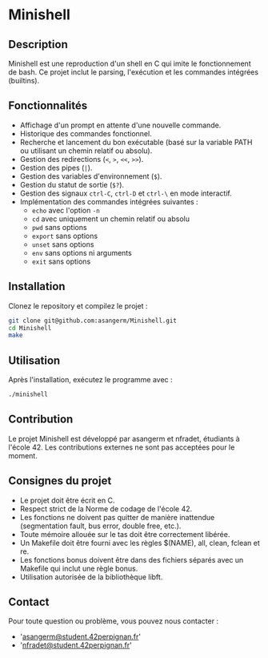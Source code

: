 # Minishell

## Description

Minishell est une reproduction d'un shell en C qui imite le fonctionnement de bash. Ce projet inclut le parsing, l'exécution et les commandes intégrées (builtins).

## Fonctionnalités

- Affichage d'un prompt en attente d'une nouvelle commande.
- Historique des commandes fonctionnel.
- Recherche et lancement du bon exécutable (basé sur la variable PATH ou utilisant un chemin relatif ou absolu).
- Gestion des redirections (`<`, `>`, `<<`, `>>`).
- Gestion des pipes (`|`).
- Gestion des variables d'environnement (`$`).
- Gestion du statut de sortie (`$?`).
- Gestion des signaux `ctrl-C`, `ctrl-D` et `ctrl-\` en mode interactif.
- Implémentation des commandes intégrées suivantes :
  - `echo` avec l'option `-n`
  - `cd` avec uniquement un chemin relatif ou absolu
  - `pwd` sans options
  - `export` sans options
  - `unset` sans options
  - `env` sans options ni arguments
  - `exit` sans options

## Installation

Clonez le repository et compilez le projet :

```sh
git clone git@github.com:asangerm/Minishell.git
cd Minishell
make
```

## Utilisation

Après l'installation, exécutez le programme avec :

```sh
./minishell
```

## Contribution

Le projet Minishell est développé par asangerm et nfradet, étudiants à l'école 42. Les contributions externes ne sont pas acceptées pour le moment.

## Consignes du projet

- Le projet doit être écrit en C.
- Respect strict de la Norme de codage de l'école 42.
- Les fonctions ne doivent pas quitter de manière inattendue (segmentation fault, bus error, double free, etc.).
- Toute mémoire allouée sur le tas doit être correctement libérée.
- Un Makefile doit être fourni avec les règles $(NAME), all, clean, fclean et re.
- Les fonctions bonus doivent être dans des fichiers séparés avec un Makefile qui inclut une règle bonus.
- Utilisation autorisée de la bibliothèque libft.

## Contact

Pour toute question ou problème, vous pouvez nous contacter :

- 'asangerm@student.42perpignan.fr'
- 'nfradet@student.42perpignan.fr'
